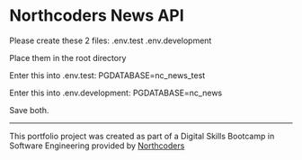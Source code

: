 # Northcoders News API

Please create these 2 files:
.env.test
.env.development

Place them in the root directory

Enter this into .env.test:
PGDATABASE=nc_news_test

Enter this into .env.development:
PGDATABASE=nc_news

Save both.

--- 

This portfolio project was created as part of a Digital Skills Bootcamp in Software Engineering provided by [Northcoders](https://northcoders.com/)
